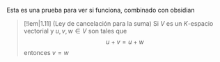 Esta es una prueba para ver si funciona, combinado con obsidian 

>[!lem|1.11] (Ley de cancelación para la suma)
>Si $V$ es un $K$-espacio vectorial y $u,v,w\in V$ son tales que
>$$u+v = u+w$$
>entonces $v=w$
